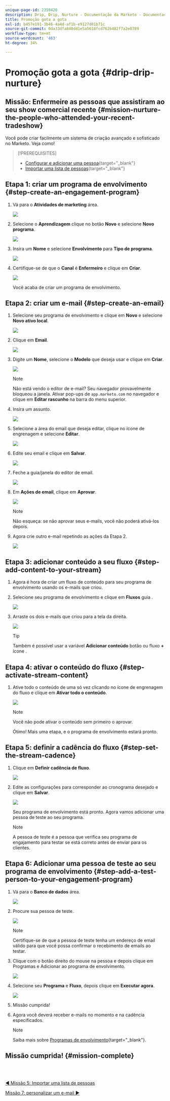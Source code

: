 ```yaml
---
unique-page-id: 2359420
description: Drip, Drip, Nurture - Documentação da Marketo - Documentação do produto
title: Promoção gota a gota
exl-id: b457e191-3b46-4a4d-af1b-e9127d81b71c
source-git-commit: 0da33dfa840dd1e5a5618fcd762b482f7a2e0789
workflow-type: tm+mt
source-wordcount: '463'
ht-degree: 34%

---
```


# Promoção gota a gota {#drip-drip-nurture}

## Missão: Enfermeire as pessoas que assistiram ao seu show comercial recente {#mission-nurture-the-people-who-attended-your-recent-tradeshow}

Você pode criar facilmente um sistema de criação avançado e sofisticado no Marketo. Veja como!

>[!PREREQUISITES]
>
>* [Configurar e adicionar uma pessoa](/help/marketo/getting-started/quick-wins/get-set-up-and-add-a-person.md){target=&quot;_blank&quot;}
>* [Importar uma lista de pessoas](/help/marketo/getting-started/quick-wins/import-a-list-of-people.md){target=&quot;_blank&quot;}


## Etapa 1: &#x200B;criar um programa de envolvimento {#step-create-an-engagement-program}

1. Vá para o **Atividades de marketing** área.

   ![](assets/one-3.png)

1. Selecione o **Aprendizagem** clique no botão **Novo** e selecione **Novo programa**.

   ![](assets/two-4.png)

1. Insira um **Nome** e selecione **Envolvimento** para **Tipo de programa**.

   ![](assets/three-3.png)

1. Certifique-se de que o **Canal** é **Enfermeiro** e clique em **Criar**.

   ![](assets/four-2.png)

   Você acaba de criar um programa de envolvimento.

## Etapa 2: &#x200B;criar um e-mail {#step-create-an-email}

1. Selecione seu programa de envolvimento e clique em **Novo** e selecione **Novo ativo local**.

   ![](assets/five-3.png)

1. Clique em **Email**.

   ![](assets/six-3.png)

1. Digite um **Nome**, selecione o **Modelo** que deseja usar e clique em **Criar**.

   ![](assets/seven-4.png)

   >[!NOTE]
   >
   >Não está vendo o editor de e-mail? Seu navegador provavelmente bloqueou a janela. Ativar pop-ups de `app.marketo.com` no navegador e clique em **Editar rascunho** na barra do menu superior.

1. Insira um assunto.

   ![](assets/eight-2.png)

1. Selecione a área do email que deseja editar, clique no ícone de engrenagem e selecione **Editar**.

   ![](assets/nine-1.png)

1. Edite seu email e clique em **Salvar**.

   ![](assets/ten-3.png)

1. Feche a guia/janela do editor de email.

   ![](assets/eleven-3.png)

1. Em **Ações de email**, clique em **Aprovar**.

   ![](assets/twelve-2.png)

   >[!NOTE]
   >
   >Não esqueça: se não aprovar seus e-mails, você não poderá ativá-los depois.

1. Agora crie outro e-mail repetindo as ações da Etapa 2.

   ![](assets/thirteen-2.png)

## Etapa 3: adicionar conteúdo a seu fluxo {#step-add-content-to-your-stream}

1. Agora é hora de criar um fluxo de conteúdo para seu programa de envolvimento usando os e-mails que criou.

1. Selecione seu programa de envolvimento e clique em **Fluxos** guia .

   ![](assets/fourteen-2.png)

1. Arraste os dois e-mails que criou para a tela da direita.

   ![](assets/fifteen-2.png)

   >[!TIP]
   >
   >Também é possível usar a variável **Adicionar conteúdo** botão ou fluxo **+** ícone .

## Etapa 4: ativar o conteúdo do fluxo {#step-activate-stream-content}

1. Ative todo o conteúdo de uma só vez clicando no ícone de engrenagem do fluxo e clique em **Ativar todo o conteúdo**.

   ![](assets/image2014-9-24-12-3a48-3a28.png)

   >[!NOTE]
   >
   >Você não pode ativar o conteúdo sem primeiro o aprovar.

   Ótimo! Mais uma etapa, e o programa de envolvimento estará pronto.

## Etapa 5: definir a cadência do fluxo {#step-set-the-stream-cadence}

1. Clique em **Definir cadência de fluxo**.

   ![](assets/seventeen.png)

1. Edite as configurações para corresponder ao cronograma desejado e clique em **Salvar**.

   ![](assets/image2014-9-24-12-3a49-3a5.png)

   Seu programa de envolvimento está pronto. Agora vamos adicionar uma pessoa de teste ao seu programa.

   >[!NOTE]
   >
   >A pessoa de teste é a pessoa que verifica seu programa de engajamento para testar se está correto antes de enviar para os clientes.

## Etapa 6: Adicionar uma pessoa de teste ao seu programa de envolvimento {#step-add-a-test-person-to-your-engagement-program}

1. Vá para o **Banco de dados** área.

   ![](assets/nineteen-1.png)

1. Procure sua pessoa de teste.

   ![](assets/twenty-1.png)

   >[!NOTE]
   >
   >Certifique-se de que a pessoa de teste tenha um endereço de email válido para que você possa confirmar o recebimento de emails ao testar.

1. Clique com o botão direito do mouse na pessoa e depois clique em Programas e Adicionar ao programa de envolvimento.

   ![](assets/twenty-one.png)

1. Selecione seu **Programa** e **Fluxo**, depois clique em **Executar agora**.

   ![](assets/twenty-two.png)

1. Missão cumprida!

1. Agora você deverá receber e-mails no momento e na cadência especificados.

   >[!NOTE]
   >
   >Saiba mais sobre [Programas de envolvimento](/help/marketo/product-docs/email-marketing/drip-nurturing/creating-an-engagement-program/understanding-engagement-programs.md){target=&quot;_blank&quot;}.

## Missão cumprida! {#mission-complete}

<br> 

[◄ Missão 5: Importar uma lista de pessoas](/help/marketo/getting-started/quick-wins/import-a-list-of-people.md)

[Missão 7: personalizar um e-mail ►](/help/marketo/getting-started/quick-wins/personalize-an-email.md)
